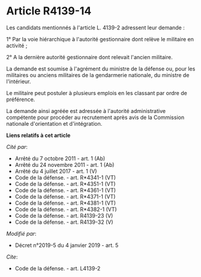 # Article R4139-14

Les candidats mentionnés à l'article L. 4139-2 adressent leur demande : 

1° Par la voie hiérarchique à l'autorité gestionnaire dont relève le militaire en activité ; 

2° A la dernière autorité gestionnaire dont relevait l'ancien militaire. 

La demande est soumise à l'agrément du ministre de la défense ou, pour les militaires ou anciens militaires de la gendarmerie
nationale, du ministre de l'intérieur. 

Le militaire peut postuler à plusieurs emplois en les classant par ordre de préférence. 

La demande ainsi agréée est adressée à l'autorité administrative compétente pour procéder au recrutement après avis de la
Commission nationale d'orientation et d'intégration.

**Liens relatifs à cet article**

_Cité par_:

  - Arrêté du 7 octobre 2011 - art. 1 (Ab)
  - Arrêté du 24 novembre 2011 - art. 1 (Ab)
  - Arrêté du 4 juillet 2017 - art. 1 (V)
  - Code de la défense. - art. R*4341-1 (VT)
  - Code de la défense. - art. R*4351-1 (VT)
  - Code de la défense. - art. R*4361-1 (VT)
  - Code de la défense. - art. R*4371-1 (VT)
  - Code de la défense. - art. R*4381-1 (VT)
  - Code de la défense. - art. R*4382-1 (VT)
  - Code de la défense. - art. R4139-23 (V)
  - Code de la défense. - art. R4139-32 (V)

_Modifié par_:

  - Décret n°2019-5 du 4 janvier 2019 - art. 5

_Cite_:

  - Code de la défense. - art. L4139-2
